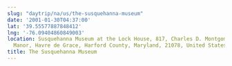 ```yaml
---
slug: "daytrip/na/us/the-susquehanna-museum"
date: '2001-01-30T04:37:00'
lat: '39.55577887848412'
lng: '-76.09404860849003'
location: Susquehanna Museum at the Lock House, 817, Charles D. Montgomery Way, Somerset
  Manor, Havre de Grace, Harford County, Maryland, 21078, United States
title: The Susquehanna Museum
---
```



